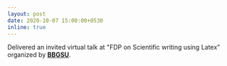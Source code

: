 ```yaml
---
layout: post
date: 2020-10-07 15:00:00+0530
inline: true
---
```


Delivered an invited virtual talk at "FDP on Scientific writing using Latex" organized by **[BBGSU](https://news.statetimes.in/fdp-on-scientific-writing-using-latex-concludes-at-bgsbu/)**.

